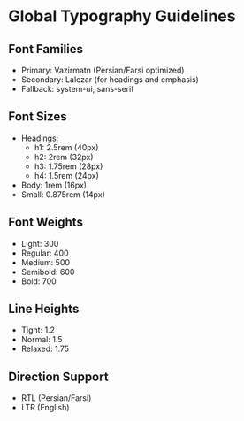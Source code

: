 # Global Typography Guidelines

## Font Families
- Primary: Vazirmatn (Persian/Farsi optimized)
- Secondary: Lalezar (for headings and emphasis)
- Fallback: system-ui, sans-serif

## Font Sizes
- Headings:
  - h1: 2.5rem (40px)
  - h2: 2rem (32px)
  - h3: 1.75rem (28px)
  - h4: 1.5rem (24px)
- Body: 1rem (16px)
- Small: 0.875rem (14px)

## Font Weights
- Light: 300
- Regular: 400
- Medium: 500
- Semibold: 600
- Bold: 700

## Line Heights
- Tight: 1.2
- Normal: 1.5
- Relaxed: 1.75

## Direction Support
- RTL (Persian/Farsi)
- LTR (English)